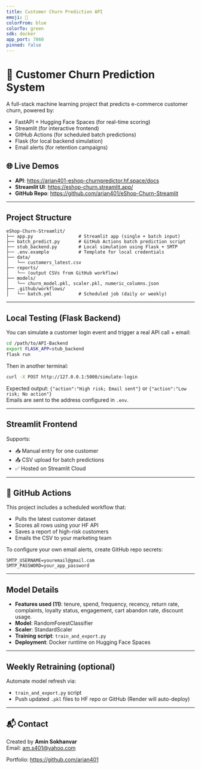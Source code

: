 ```yaml
---
title: Customer Churn Prediction API
emoji: 🔁
colorFrom: blue
colorTo: green
sdk: docker
app_port: 7860
pinned: false
---
```


# 🛒 Customer Churn Prediction System

A full-stack machine learning project that predicts e-commerce customer churn, powered by:

-  FastAPI + Hugging Face Spaces (for real-time scoring)
-  Streamlit (for interactive frontend)
-  GitHub Actions (for scheduled batch predictions)
-  Flask (for local backend simulation)
-  Email alerts (for retention campaigns)

## 🌐 Live Demos

- **API**: https://arian401-eshop-churnpredictor.hf.space/docs
- **Streamlit UI**: https://eshop-churn.streamlit.app/
- **GitHub Repo**: https://github.com/arian401/eShop-Churn-Streamlit

---

## Project Structure

```
eShop-Churn-Streamlit/
├── app.py                 # Streamlit app (single + batch input)
├── batch_predict.py       # GitHub Actions batch prediction script
├── stub_backend.py        # Local simulation using Flask + SMTP
├── .env.example           # Template for local credentials
├── data/
│   └── customers_latest.csv
├── reports/
│   └── (output CSVs from GitHub workflow)
├── models/
│   └── churn_model.pkl, scaler.pkl, numeric_columns.json
├── .github/workflows/
│   └── batch.yml          # Scheduled job (daily or weekly)
```

---

## Local Testing (Flask Backend)

You can simulate a customer login event and trigger a real API call + email:

```bash
cd /path/to/API-Backend
export FLASK_APP=stub_backend
flask run
```

Then in another terminal:

```bash
curl -X POST http://127.0.0.1:5000/simulate-login
```

Expected output: `{"action":"High risk; Email sent"}` or `{"action":"Low risk; No action"}`  
Emails are sent to the address configured in `.env`.

---

##  Streamlit Frontend

Supports:

- 📥 Manual entry for one customer
- 📤 CSV upload for batch predictions
- ✅ Hosted on Streamlit Cloud

---

## 🔁 GitHub Actions

This project includes a scheduled workflow that:

- Pulls the latest customer dataset
- Scores all rows using your HF API
- Saves a report of high-risk customers
- Emails the CSV to your marketing team

To configure your own email alerts, create GitHub repo secrets:

```
SMTP_USERNAME=youremail@gmail.com
SMTP_PASSWORD=your_app_password
```

---

##  Model Details

- **Features used (11)**: tenure, spend, frequency, recency, return rate, complaints, loyalty status, engagement, cart abandon rate, discount usage.
- **Model**: RandomForestClassifier
- **Scaler**: StandardScaler
- **Training script**: `train_and_export.py`
- **Deployment**: Docker runtime on Hugging Face Spaces

---

##  Weekly Retraining (optional)

Automate model refresh via:

- `train_and_export.py` script
- Push updated `.pkl` files to HF repo or GitHub (Render will auto-deploy)

---

## 📬 Contact

Created by **Amin Sokhanvar**  
Email: [am.s401@yahoo.com](mailto:am.s401@yahoo.com)

Portfolio: https://github.com/arian401
